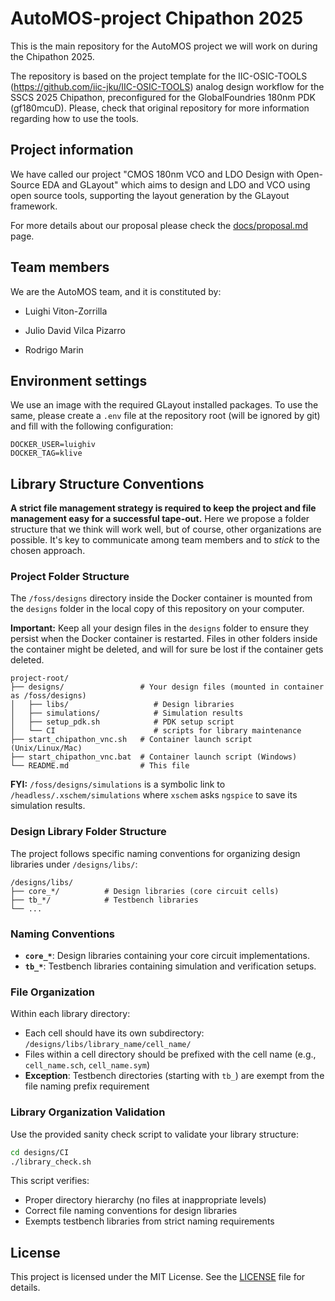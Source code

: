 # AutoMOS-project Chipathon 2025

This is the main repository for the AutoMOS project we will work on during the
Chipathon 2025.


The repository is based on the project template for the IIC-OSIC-TOOLS (https://github.com/iic-jku/IIC-OSIC-TOOLS) analog design workflow for the SSCS 2025 Chipathon, preconfigured for the GlobalFoundries 180nm PDK (gf180mcuD). Please, check that original repository for more information regarding how to use the tools.


## Project information

We have called our project "CMOS 180nm VCO and LDO Design with Open-Source EDA and GLayout" which aims to design and LDO and VCO using open source tools, supporting the layout generation by the GLayout framework.

For more details about our proposal please check the [docs/proposal.md](docs/proposal.md) page.


## Team members

We are the AutoMOS team, and it is constituted by:

- Luighi Viton-Zorrilla <LuighiV>

- Julio David Vilca Pizarro

- Rodrigo Marin 


## Environment settings

We use an image with the required GLayout installed packages. To use the same,
please create a `.env` file at the repository root (will be ignored by git) and
fill with the following configuration:

```
DOCKER_USER=luighiv
DOCKER_TAG=klive
```


## Library Structure Conventions

**A strict file management strategy is required to keep the project and file management easy for a successful tape-out.** Here we propose a folder structure that we think will work well, but of course, other organizations are possible. It's key  to communicate among team members and to *stick* to the chosen approach. 

### Project Folder Structure

The `/foss/designs` directory inside the Docker container is mounted from the `designs` folder in the local copy of this repository on your computer. 

**Important:** Keep all your design files in the `designs` folder to ensure they persist when the Docker container is restarted. Files in other folders inside the container might be deleted, and will for sure be lost if the container gets deleted. 

```
project-root/
├── designs/                 # Your design files (mounted in container as /foss/designs)
│   ├── libs/                   # Design libraries
│   ├── simulations/            # Simulation results
│   ├── setup_pdk.sh            # PDK setup script
│   └── CI                      # scripts for library maintenance
├── start_chipathon_vnc.sh   # Container launch script (Unix/Linux/Mac)
├── start_chipathon_vnc.bat  # Container launch script (Windows)
└── README.md                # This file
```

**FYI:** `/foss/designs/simulations` is a symbolic link to `/headless/.xschem/simulations` where `xschem` asks `ngspice` to save its simulation results. 

### Design Library Folder Structure

The project follows specific naming conventions for organizing design libraries under `/designs/libs/`:


```
/designs/libs/
├── core_*/          # Design libraries (core circuit cells)
├── tb_*/            # Testbench libraries
└── ...
```

### Naming Conventions
- **`core_*`**: Design libraries containing your core circuit implementations. 
- **`tb_*`**: Testbench libraries containing simulation and verification setups.

### File Organization
Within each library directory:
- Each cell should have its own subdirectory: `/designs/libs/library_name/cell_name/`
- Files within a cell directory should be prefixed with the cell name (e.g., `cell_name.sch`, `cell_name.sym`)
- **Exception**: Testbench directories (starting with `tb_`) are exempt from the file naming prefix requirement

### Library Organization Validation
Use the provided sanity check script to validate your library structure:
```bash
cd designs/CI
./library_check.sh
```

This script verifies:
- Proper directory hierarchy (no files at inappropriate levels)
- Correct file naming conventions for design libraries
- Exempts testbench libraries from strict naming requirements


## License

This project is licensed under the MIT License. See the [LICENSE](LICENSE) file for details.
